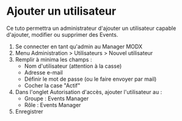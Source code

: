 # Ajouter un utilisateur

Ce tuto permettra un administrateur d'ajouter un utilisateur capable d'ajouter, modifier ou supprimer des Events.

1. Se connecter en tant qu'admin au Manager MODX
2. Menu Administration > Utilisateurs > Nouvel utilisateur
3. Remplir à minima les champs :
   - Nom d'utilisateur (attention à la casse)
   - Adresse e-mail
   - Définir le mot de passe (ou le faire envoyer par mail)
   - Cocher la case "Actif"
4. Dans l'onglet Autorisation d'accès, ajouter l'utilisateur au :
   - Groupe : Events Manager
   - Rôle : Events Manager
5. Enregistrer

